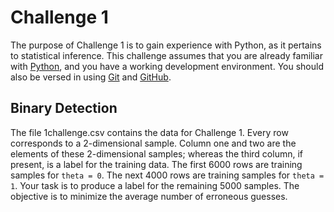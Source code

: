 # Challenge 1

The purpose of Challenge 1 is to gain experience with Python, as it pertains to statistical inference.
This challenge assumes that you are already familiar with [Python](https://www.python.org/), and you have a working development environment.
You should also be versed in using [Git](https://git-scm.com/) and [GitHub](https://github.com/).

## Binary Detection

The file 1challenge.csv contains the data for Challenge 1.
Every row corresponds to a 2-dimensional sample.
Column one and two are the elements of these 2-dimensional samples; whereas the third column, if present, is a label for the training data.
The first 6000 rows are training samples for `theta = 0`.
The next 4000 rows are training samples for `theta = 1`.
Your task is to produce a label for the remaining 5000 samples.
The objective is to minimize the average number of erroneous guesses.
